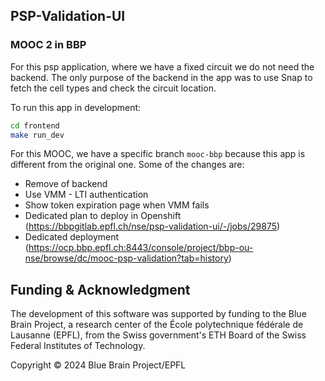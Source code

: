 
## PSP-Validation-UI
### MOOC 2 in BBP

For this psp application, where we have a fixed circuit we do not need the backend.
The only purpose of the backend in the app was to use Snap to fetch the cell types and check the circuit location.

To run this app in development:
```bash
cd frontend
make run_dev
```

For this MOOC, we have a specific branch `mooc-bbp` because this app is different from the original one.
Some of the changes are:
- Remove of backend
- Use VMM - LTI authentication
- Show token expiration page when VMM fails
- Dedicated plan to deploy in Openshift (https://bbpgitlab.epfl.ch/nse/psp-validation-ui/-/jobs/29875)
- Dedicated deployment (https://ocp.bbp.epfl.ch:8443/console/project/bbp-ou-nse/browse/dc/mooc-psp-validation?tab=history)

## Funding & Acknowledgment
 
The development of this software was supported by funding to the Blue Brain Project, a research center of the École polytechnique fédérale de Lausanne (EPFL), from the Swiss government's ETH Board of the Swiss Federal Institutes of Technology.
 
Copyright © 2024 Blue Brain Project/EPFL